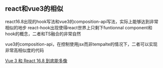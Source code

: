 ## react和vue3的相似

react16.8出现的hook写法和vue3的composition-api写法，实际上能够达到非常相似的地步
react-hook出现使得react世界上只剩下funtionnal component和hook的概念，二者和TS融合的非常自然

vue3的composition-api，在控制使用jsx而非tempalte的情况下，二者可以实现非常高相似度的代码

[Vue 3 和 React 16.8 到底能多像](https://juejin.cn/post/6998038537950429220)
